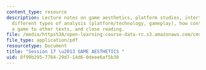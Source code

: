 ```yaml
---
content_type: resource
description: Lecture notes on game aesthetics, platform studies, intertextuality,
  different types of analysis (platform/technology, gameplay), how content relates
  a game to other texts, and close reading.
file: /media/https%3A/open-learning-course-data-rc.s3.amazonaws.com/cms-300-introduction-to-videogame-studies-fall-2011/8f99b295778429d714d60deee6af5b30_MITCMS_300F11_session_17.pdf
file_type: application/pdf
resourcetype: Document
title: "Session 17 \u2013 GAME AESTHETICS "
uid: 8f99b295-7784-29d7-14d6-0deee6af5b30
---
```


